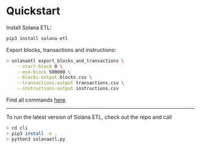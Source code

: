 # Quickstart

Install Solana ETL:

```bash
pip3 install solana-etl
```

Export blocks, transactions and instructions:

```bash
> solanaetl export_blocks_and_transactions \
    --start-block 0 \
    --end-block 500000 \
    --blocks-output blocks.csv \
    --transactions-output transactions.csv \
    --instructions-output instructions.csv
```

Find all commands [here](commands.md).

---

To run the latest version of Solana ETL, check out the repo and call

```bash
> cd cli
> pip3 install -e .
> python3 solanaetl.py
```
